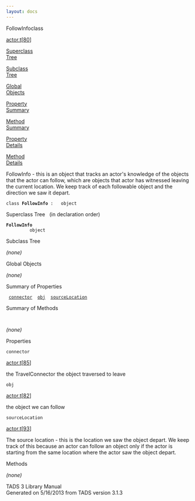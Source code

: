 ```yaml
---
layout: docs
---
```

<span class="title">FollowInfo</span><span class="type">class</span>

[actor.t](../file/actor.t.html)\[[80](../source/actor.t.html#80)\]

[Superclass  
Tree](#_SuperClassTree_)

[Subclass  
Tree](#_SubClassTree_)

[Global  
Objects](#_ObjectSummary_)

[Property  
Summary](#_PropSummary_)

[Method  
Summary](#_MethodSummary_)

[Property  
Details](#_Properties_)

[Method  
Details](#_Methods_)

<div class="fdesc">

FollowInfo - this is an object that tracks an actor's knowledge of the
objects that the actor can follow, which are objects that actor has
witnessed leaving the current location. We keep track of each followable
object and the direction we saw it depart.

`class `**`FollowInfo`**` :   object`

</div>

<span id="_SuperClassTree_"></span>

<div class="mjhd">

<span class="hdln">Superclass Tree</span>   (in declaration order)

</div>

**`FollowInfo`**  
`         object`  
<span id="_SubClassTree_"></span>

<div class="mjhd">

<span class="hdln">Subclass Tree</span>  

</div>

*(none)* <span id="_ObjectSummary_"></span>

<div class="mjhd">

<span class="hdln">Global Objects</span>  

</div>

*(none)* <span id="_PropSummary_"></span>

<div class="mjhd">

<span class="hdln">Summary of Properties</span>  

</div>

` `[`connector`](#connector)`  `[`obj`](#obj)`  `[`sourceLocation`](#sourceLocation)`  `

<span id="_MethodSummary_"></span>

<div class="mjhd">

<span class="hdln">Summary of Methods</span>  

</div>

` `

*(none)* <span id="_Properties_"></span>

<div class="mjhd">

<span class="hdln">Properties</span>  

</div>

<span id="connector"></span>

`connector`

[actor.t](../file/actor.t.html)\[[85](../source/actor.t.html#85)\]

<div class="desc">

the TravelConnector the object traversed to leave

</div>

<span id="obj"></span>

`obj`

[actor.t](../file/actor.t.html)\[[82](../source/actor.t.html#82)\]

<div class="desc">

the object we can follow

</div>

<span id="sourceLocation"></span>

`sourceLocation`

[actor.t](../file/actor.t.html)\[[93](../source/actor.t.html#93)\]

<div class="desc">

The source location - this is the location we saw the object depart. We
keep track of this because an actor can follow an object only if the
actor is starting from the same location where the actor saw the object
depart.

</div>

<span id="_Methods_"></span>

<div class="mjhd">

<span class="hdln">Methods</span>  

</div>

*(none)*

<div class="ftr">

TADS 3 Library Manual  
Generated on 5/16/2013 from TADS version 3.1.3

</div>
